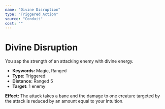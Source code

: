 ```yaml
---
name: "Divine Disruption"
type: "Triggered Action"
source: "Conduit"
cost: ""
---
```


# Divine Disruption

You sap the strength of an attacking enemy with divine energy.

- **Keywords:** Magic, Ranged
- **Type:** Triggered
- **Distance:** Ranged 5
- **Target:** 1 enemy

**Effect:** The attack takes a bane and the damage to one creature targeted by the attack is reduced by an amount equal to your Intuition.

